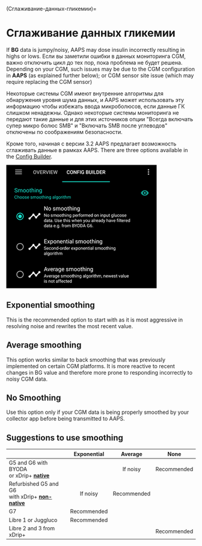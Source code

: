 (Сглаживание-данных-гликемии)=

# Сглаживание данных гликемии

If **BG** data is jumpy/noisy, AAPS may dose insulin incorrectly resulting in highs or lows. Если вы заметили ошибки в данных мониторинга CGM, важно отключить цикл до тех пор, пока проблема не будет решена. Depending on your CGM, such issues may be due to the CGM configuration in **AAPS** (as explained further below); or CGM sensor site issue (which may require replacing the CGM sensor)

Некоторые системы CGM имеют внутренние алгоритмы для обнаружения уровня шума данных, и AAPS может использовать эту информацию чтобы избежать ввода микроболюсов, если данные ГК слишком ненадежны. Однако некоторые системы мониторинга не передают такие данные и для этих источников опции "Всегда включать супер микро болюс SMB" и "Включать SMB после углеводов" отключены по соображениям безопасности.

Кроме того, начиная с версии 3.2 AAPS предлагает возможность сглаживать данные в рамках AAPS. There are three options available in the [Config Builder](../Configuration/Config-Builder.md).

![Smoothing](../images/ConfBuild_Smoothing.png)

## Exponential smoothing

This is the recommended option to start with as it is most aggressive in resolving noise and rewrites the most recent value.

## Average smoothing

This option works similar to back smoothing that was previously implemented on certain CGM platforms. It is more reactive to recent changes in BG value and therefore more prone to responding incorrectly to noisy CGM data.

## No Smoothing

Use this option only if your CGM data is being properly smoothed by your collector app before being transmitted to AAPS.

## Suggestions to use smoothing

|                                                                                                                        | Exponential |   Average   |     None    |
| ---------------------------------------------------------------------------------------------------------------------- | :---------: | :---------: | :---------: |
| G5 and G6 with BYODA  <br />or xDrip+ **[native](https://navid200.github.io/xDrip/docs/Native-Algorithm.html)**        |             |   If noisy  | Recommended |
| Refurbished G5 and G6  <br />with xDrip+ **[non-native](https://navid200.github.io/xDrip/docs/Native-Algorithm.html)** |   If noisy  | Recommended |             |
| G7                                                                                                                     | Recommended |             |             |
| Libre 1 or Juggluco                                                                                                    | Recommended |             |             |
| Libre 2 and 3 from xDrip+                                                                                              |             |             | Recommended |
